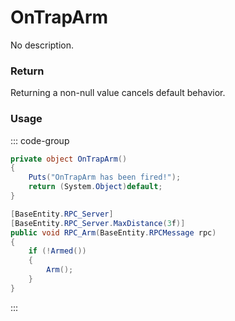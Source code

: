<Badge type="danger" text="Carbon Compatible"/><Badge type="warning" text="Oxide Compatible"/>
# OnTrapArm
No description.
### Return
Returning a non-null value cancels default behavior.

### Usage
::: code-group
```csharp [Example]
private object OnTrapArm()
{
	Puts("OnTrapArm has been fired!");
	return (System.Object)default;
}
```
```csharp [Source — Assembly-CSharp @ BearTrap]
[BaseEntity.RPC_Server]
[BaseEntity.RPC_Server.MaxDistance(3f)]
public void RPC_Arm(BaseEntity.RPCMessage rpc)
{
	if (!Armed())
	{
		Arm();
	}
}

```
:::
